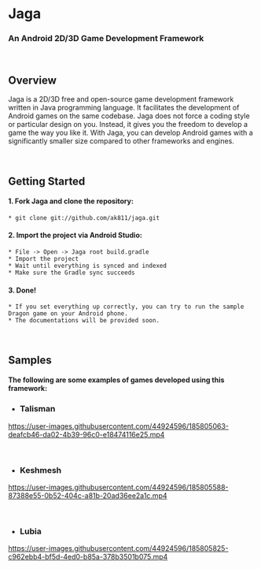 # Jaga

### An Android 2D/3D Game Development Framework

<br>

## Overview
Jaga is a 2D/3D free and open-source game development framework written in Java programming language. It facilitates the development of Android games on the same codebase. Jaga does not force a coding style or particular design on you. Instead, it gives you the freedom to develop a game the way you like it. With Jaga, you can develop Android games with a significantly smaller size compared to other frameworks and engines.

<br>

## Getting Started
#### 1. Fork Jaga and clone the repository:
  ```
  * git clone git://github.com/ak811/jaga.git
  ```
#### 2. Import the project via Android Studio:
  ```
  * File -> Open -> Jaga root build.gradle
  * Import the project
  * Wait until everything is synced and indexed
  * Make sure the Gradle sync succeeds
  ```
#### 3. Done!
  ```
  * If you set everything up correctly, you can try to run the sample Dragon game on your Android phone.
  * The documentations will be provided soon.
  ```
<!-- View Documentation -->
 
<br>

## Samples
<!-- ### Here are some games developed using this framework for several companies: -->
<!-- ### The following are some examples of games I've developed using this framework for several companies: -->
#### The following are some examples of games developed using this framework:

 * ### Talisman
https://user-images.githubusercontent.com/44924596/185805063-deafcb46-da02-4b39-96c0-e18474116e25.mp4

<br>

 * ### Keshmesh
https://user-images.githubusercontent.com/44924596/185805588-87388e55-0b52-404c-a81b-20ad36ee2a1c.mp4

<br>

 * ### Lubia
https://user-images.githubusercontent.com/44924596/185805825-c962ebb4-bf5d-4ed0-b85a-378b3501b075.mp4
